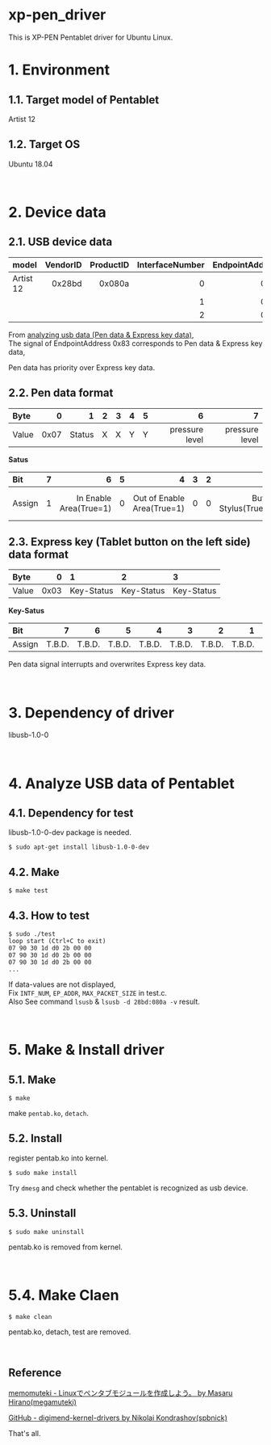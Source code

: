 xp-pen_driver
===

This is XP-PEN Pentablet driver for Ubuntu Linux.

# 1. Environment

## 1.1. Target model of Pentablet

Artist 12

## 1.2. Target OS

Ubuntu 18.04

&nbsp;

# 2. Device data

## 2.1. USB device data

| model     | VendorID | ProductID | InterfaceNumber | EndpointAddress | wMaxPacketSize |
| :-------- | -------: | --------: | --------------: |---------------: | -------------: |
| Artist 12 |   0x28bd |    0x080a |               0 |            0x82 |         0x0008 |
|           |          |           |               1 |            0x81 |         0x000a |
|           |          |           |               2 |            0x83 |         0x000a |

From [analyzing usb data (Pen data & Express key data)](#4-analyze-pen-data),  
The signal of EndpointAddress 0x83 corresponds to Pen data & Express key data,  

Pen data has priority over Express key data.  

## 2.2. Pen data format

| Byte  |    0 |      1 |    2 |    3 |    4 |    5 |              6 |              7 |
| :---- | ---: | -----: | ---: | ---: | ---: | ---: | -------------: | -------------: |
| Value | 0x07 | Status | X    | X    | Y    | Y    | pressure level | pressure level |

**Satus**  

| Bit    |    7 |                      6 |  5 |                          4 |  3 |  2 |                     1 |                             0 |
| :----- | ---: | ---------------------: | -: | -------------------------: | -: | -: | --------------------: | ----------------------------: |
| Assign |    1 | In Enable Area(True=1) |  0 | Out of Enable Area(True=1) |  0 |  0 | Button Stylus(True=1) | Button Touch(Contact)(True=1) |


## 2.3. Express key (Tablet button on the left side) data format

| Byte  |    0 | 1          | 2          | 3          |
| :---- | ---: | :--------- | :--------- | :--------- |
| Value | 0x03 | Key-Status | Key-Status | Key-Status |

**Key-Satus**  

| Bit    | 7      | 6      | 5      | 4      | 3      | 2      | 1      | 0      |
| :---   | ---:   | ---:   | ---:   | ---:   | ---:   | ---:   | ---:   | ---:   |
| Assign | T.B.D. | T.B.D. | T.B.D. | T.B.D. | T.B.D. | T.B.D. | T.B.D. | T.B.D. |

Pen data signal interrupts and overwrites Express key data.

&nbsp;

# 3. Dependency of driver

libusb-1.0-0

&nbsp;

# 4. Analyze USB data of Pentablet

## 4.1. Dependency for test

libusb-1.0-0-dev package is needed.

```
$ sudo apt-get install libusb-1.0-0-dev

```

## 4.2. Make

```
$ make test
```

## 4.3. How to test

```
$ sudo ./test
loop start (Ctrl+C to exit)
07 90 30 1d d0 2b 00 00 
07 90 30 1d d0 2b 00 00 
07 90 30 1d d0 2b 00 00 
...
```

If data-values are not displayed,  
Fix ``INTF_NUM``, ``EP_ADDR``, ``MAX_PACKET_SIZE`` in test.c.  
Also See command  ``lsusb`` & ``lsusb -d 28bd:080a -v`` result.  

&nbsp;

# 5. Make & Install driver

## 5.1. Make

```
$ make
```

make ``pentab.ko``, ``detach``.

## 5.2. Install

register pentab.ko into kernel.

```
$ sudo make install
```

Try ``dmesg`` and check whether the pentablet is recognized as usb device.

## 5.3. Uninstall

```
$ sudo make uninstall
```

pentab.ko is removed from kernel.

&nbsp;

# 5.4. Make Claen

```
$ make clean
```
pentab.ko, detach, test are removed.

&nbsp;

## Reference

[memomuteki - Linuxでペンタブモジュールを作成しよう。 by Masaru Hirano(megamuteki)](https://sites.google.com/site/memomuteki/tinylinux/linuxdepentabumojuruwozuochengshiyou)  

[GitHub - digimend-kernel-drivers by Nikolai Kondrashov(spbnick)](https://github.com/DIGImend/digimend-kernel-drivers/issues/351)  

That's all.  
